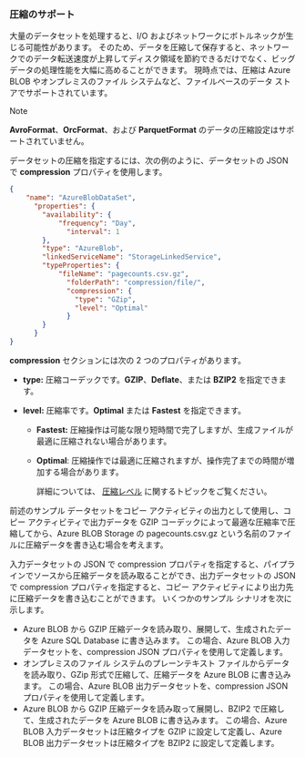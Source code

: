 ### <a name="compression-support"></a>圧縮のサポート
大量のデータセットを処理すると、I/O およびネットワークにボトルネックが生じる可能性があります。 そのため、データを圧縮して保存すると、ネットワークでのデータ転送速度が上昇してディスク領域を節約できるだけでなく、ビッグ データの処理性能を大幅に高めることができます。 現時点では、圧縮は Azure BLOB やオンプレミスのファイル システムなど、ファイルベースのデータ ストアでサポートされています。  

> [!NOTE]
> **AvroFormat**、**OrcFormat**、および **ParquetFormat** のデータの圧縮設定はサポートされていません。 
> 
> 

データセットの圧縮を指定するには、次の例のように、データセットの JSON で **compression** プロパティを使用します。   

```json
{  
    "name": "AzureBlobDataSet",  
      "properties": {  
        "availability": {  
            "frequency": "Day",  
              "interval": 1  
        },  
        "type": "AzureBlob",  
        "linkedServiceName": "StorageLinkedService",  
        "typeProperties": {  
            "fileName": "pagecounts.csv.gz",  
              "folderPath": "compression/file/",  
              "compression": {  
                "type": "GZip",  
                "level": "Optimal"  
              }  
        }  
      }  
}  
```

**compression** セクションには次の 2 つのプロパティがあります。  

* **type:** 圧縮コーデックです。**GZIP**、**Deflate**、または **BZIP2** を指定できます。  
* **level:** 圧縮率です。**Optimal** または **Fastest** を指定できます。 
  
  * **Fastest:** 圧縮操作は可能な限り短時間で完了しますが、生成ファイルが最適に圧縮されない場合があります。 
  * **Optimal**: 圧縮操作では最適に圧縮されますが、操作完了までの時間が増加する場合があります。 
    
    詳細については、 [圧縮レベル](https://msdn.microsoft.com/library/system.io.compression.compressionlevel.aspx) に関するトピックをご覧ください。 

前述のサンプル データセットをコピー アクティビティの出力として使用し、コピー アクティビティで出力データを GZIP コーデックによって最適な圧縮率で圧縮してから、Azure BLOB Storage の pagecounts.csv.gz という名前のファイルに圧縮データを書き込む場合を考えます。   

入力データセットの JSON で compression プロパティを指定すると、パイプラインでソースから圧縮データを読み取ることができ、出力データセットの JSON で compression プロパティを指定すると、コピー アクティビティにより出力先に圧縮データを書き込むことができます。 いくつかのサンプル シナリオを次に示します。 

* Azure BLOB から GZIP 圧縮データを読み取り、展開して、生成されたデータを Azure SQL Database に書き込みます。 この場合、Azure BLOB 入力データセットを、compression JSON プロパティを使用して定義します。 
* オンプレミスのファイル システムのプレーンテキスト ファイルからデータを読み取り、GZip 形式で圧縮して、圧縮データを Azure BLOB に書き込みます。 この場合、Azure BLOB 出力データセットを、compression JSON プロパティを使用して定義します。  
* Azure BLOB から GZIP 圧縮データを読み取って展開し、BZIP2 で圧縮して、生成されたデータを Azure BLOB に書き込みます。 この場合、Azure BLOB 入力データセットは圧縮タイプを GZIP に設定して定義し、Azure BLOB 出力データセットは圧縮タイプを BZIP2 に設定して定義します。   



<!--HONumber=Nov16_HO3-->


